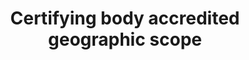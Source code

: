 ---
title: 'Certifying body accredited geographic scope'
slug: 'certification-certifying-body-accredited-geographic-scope'
description: 'Countries the body is certified to work in'
comment: 'select from control list'
required: False
vocabulary: 'vocabulary.txt'
module: 'Certifying Body'
cluster: 'Certification'
policy: 'Controlled value. Multi select from control list.'
layout: 'home'
---